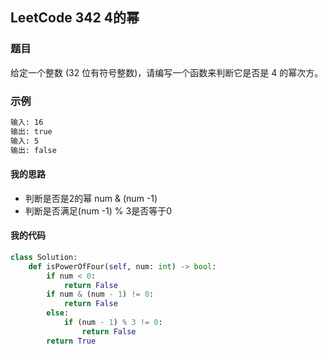 ## LeetCode 342 4的幂
### 题目
给定一个整数 (32 位有符号整数)，请编写一个函数来判断它是否是 4 的幂次方。
### 示例
```markdown
输入: 16
输出: true
输入: 5
输出: false
```
#### 我的思路
* 判断是否是2的幂 num & (num -1)
* 判断是否满足(num -1) % 3是否等于0

#### 我的代码
```python
class Solution:
    def isPowerOfFour(self, num: int) -> bool:
        if num < 0:
            return False
        if num & (num - 1) != 0:
            return False
        else:
            if (num - 1) % 3 != 0:
                return False
        return True
```
